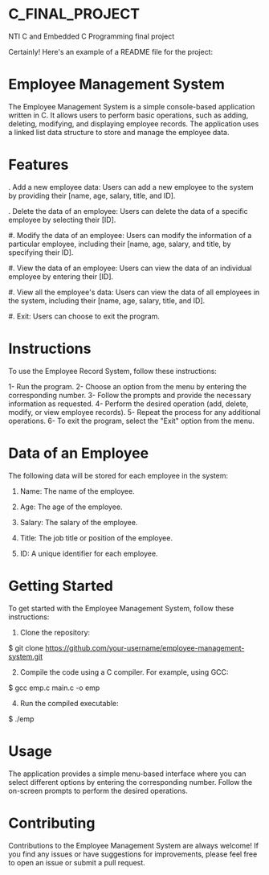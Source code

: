# C_FINAL_PROJECT

NTI C and Embedded C Programming final project

Certainly! Here's an example of a README file for the project:

# Employee Management System
The Employee Management System is a simple console-based application written in C. It allows users to perform basic operations, such as adding, deleting, modifying, and displaying employee records. The application uses a linked list data structure to store and manage the employee data.

# Features
   . Add a new employee data: Users can add a new employee to the system by providing their [name, age, salary, title, and ID].
  
  . Delete the data of an employee: Users can delete the data of a specific employee by selecting their [ID].
  
  #. Modify the data of an employee: Users can modify the information of a particular employee, including their [name, age, salary, and title, by specifying their ID].
  
  #. View the data of an employee: Users can view the data of an individual employee by entering their [ID].
  
  #. View all the employee's data: Users can view the data of all employees in the system, including their [name, age, salary, title, and ID].
  
  #. Exit: Users can choose to exit the program.

# Instructions
To use the Employee Record System, follow these instructions:

1- Run the program. 2- Choose an option from the menu by entering the corresponding number. 3- Follow the prompts and provide the necessary information as requested. 4- Perform the desired operation (add, delete, modify, or view employee records). 5- Repeat the process for any additional operations. 6- To exit the program, select the "Exit" option from the menu.

# Data of an Employee
The following data will be stored for each employee in the system:

1. Name: The name of the employee.

2. Age: The age of the employee.

3. Salary: The salary of the employee.

4. Title: The job title or position of the employee.

5. ID: A unique identifier for each employee.

# Getting Started
To get started with the Employee Management System, follow these instructions:

1. Clone the repository:

$ git clone https://github.com/your-username/employee-management-system.git

2. Compile the code using a C compiler. For example, using GCC:
   
$ gcc emp.c main.c -o emp

4. Run the compiled executable:
   
$ ./emp
   
# Usage

The application provides a simple menu-based interface where you can select different options by entering the corresponding number. Follow the on-screen prompts to perform the desired operations.

# Contributing
Contributions to the Employee Management System are always welcome! If you find any issues or have suggestions for improvements, please feel free to open an issue or submit a pull request.

